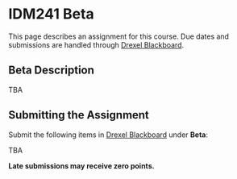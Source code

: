 # IDM241 Beta

This page describes an assignment for this course. Due dates and submissions are handled through [Drexel Blackboard](https://learn.dcollege.net/).

## Beta Description

TBA

## Submitting the Assignment

Submit the following items in [Drexel Blackboard](https://learn.dcollege.net/) under **Beta**:

TBA

**Late submissions may receive zero points.**
